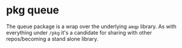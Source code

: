 # pkg queue

The queue package is a wrap over the underlying `amqp` library. As with everything
under `/pkg` it's a candidate for sharing with other repos/becoming a stand alone
library.